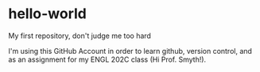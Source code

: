 # hello-world
My first repository, don't judge me too hard

I'm using this GitHub Account in order to learn github, version control, and as an assignment for my ENGL 202C class (Hi Prof. Smyth!). 

